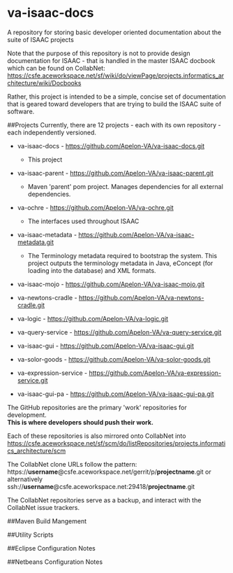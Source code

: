 # va-isaac-docs
A repository for storing basic developer oriented documentation about the suite of ISAAC projects

Note that the purpose of this repository is not to provide design documentation for ISAAC - that is handled in the master ISAAC 
docbook which can be found on CollabNet:  https://csfe.aceworkspace.net/sf/wiki/do/viewPage/projects.informatics_architecture/wiki/Docbooks

Rather, this project is intended to be a simple, concise set of documentation that is geared toward developers that are trying to build
the ISAAC suite of software.

##Projects
Currently, there are 12 projects - each with its own repository - each independently versioned.

- va-isaac-docs - https://github.com/Apelon-VA/va-isaac-docs.git
  - This project
  
- va-isaac-parent - https://github.com/Apelon-VA/va-isaac-parent.git
  - Maven 'parent' pom project.  Manages dependencies for all external dependencies.
  
- va-ochre - https://github.com/Apelon-VA/va-ochre.git
  - The interfaces used throughout ISAAC
  
- va-isaac-metadata - https://github.com/Apelon-VA/va-isaac-metadata.git
  - The Terminology metadata required to bootstrap the system.  This project outputs the terminology metadata in Java, eConcept (for loading into the database)
    and XML formats.
    
- va-isaac-mojo - https://github.com/Apelon-VA/va-isaac-mojo.git
- va-newtons-cradle - https://github.com/Apelon-VA/va-newtons-cradle.git
- va-logic - https://github.com/Apelon-VA/va-logic.git
- va-query-service - https://github.com/Apelon-VA/va-query-service.git
- va-isaac-gui - https://github.com/Apelon-VA/va-isaac-gui.git
- va-solor-goods - https://github.com/Apelon-VA/va-solor-goods.git
- va-expression-service - https://github.com/Apelon-VA/va-expression-service.git
- va-isaac-gui-pa - https://github.com/Apelon-VA/va-isaac-gui-pa.git

The GitHub repositories are the primary 'work' repositories for development.  
**This is where developers should push their work.**

Each of these repositories is also mirrored onto CollabNet
into https://csfe.aceworkspace.net/sf/scm/do/listRepositories/projects.informatics_architecture/scm

The CollabNet clone URLs follow the pattern: https://**username**@csfe.aceworkspace.net/gerrit/p/**projectname**.git or alternatively
ssh://**username**@csfe.aceworkspace.net:29418/**projectname**.git

The CollabNet repositories serve as a backup, and interact with the CollabNet issue trackers.

##Maven Build Mangement


##Utility Scripts

##Eclipse Configuration Notes

##Netbeans Configuration Notes



